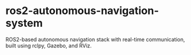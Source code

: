 # ros2-autonomous-navigation-system
ROS2-based autonomous navigation stack with real-time communication, built using rclpy, Gazebo, and RViz.
